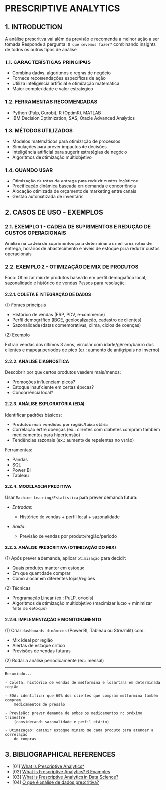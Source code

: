 # PRESCRIPTIVE ANALYTICS

## 1. INTRODUCTION

A análise prescritiva vai além da previsão e recomenda a melhor ação a ser tomada 
Responde à pergunta: `O que devemos fazer?` combinando insights de todos os outros tipos de análise

### 1.1. CARACTERÍSTICAS PRINCIPAIS

- Combina dados, algoritmos e regras de negócio
- Fornece recomendações específicas de ação
- Utiliza inteligência artificial e otimização matemática
- Maior complexidade e valor estratégico

### 1.2. FERRAMENTAS RECOMENDADAS

- Python (Pulp, Gurobi), R (OptimR), MATLAB
- IBM Decision Optimization, SAS, Oracle Advanced Analytics

### 1.3. MÉTODOS UTILIZADOS

- Modelos matemáticos para otimização de processos
- Simulações para prever impactos de decisões
- Inteligência artificial para sugerir estratégias de negócio
- Algoritmos de otimização multiobjetivo

### 1.4. QUANDO USAR

- Otimização de rotas de entrega para reduzir custos logísticos
- Precificação dinâmica baseada em demanda e concorrência
- Alocação otimizada de orçamento de marketing entre canais
- Gestão automatizada de inventário

## 2. CASOS DE USO - EXEMPLOS

### 2.1. EXEMPLO 1 - CADEIA DE SUPRIMENTOS E REDUÇÃO DE CUSTOS OPERACIONAIS

Análise na cadeia de suprimentos para determinar as melhores rotas de entrega, horários de abastecimento e níveis de
estoque para reduzir custos operacionais

### 2.2. EXEMPLO 2 - OTIMIZAÇÃO DE MIX DE PRODUTOS

Foco: Otimizar mix de produtos baseado em perfil demográfico local, sazonalidade e histórico de vendas
Passos para resolução:

#### 2.2.1. COLETA E INTEGRAÇÃO DE DADOS

(1) Fontes principais

- Histórico de vendas (ERP, PDV, e-commerce)
- Perfil demográfico (IBGE, geolocalização, cadastro de clientes)
- Sazonalidade (datas comemorativas, clima, ciclos de doenças)

(2) Exemplo

Extrair vendas dos últimos 3 anos, vincular com idade/gênero/bairro dos clientes e mapear períodos de pico
(ex.: aumento de antigripais no inverno)

#### 2.2.2. ANÁLISE DIAGNÓSTICA

Descobrir por que certos produtos vendem mais/menos:
    
- Promoções influenciam picos?
- Estoque insuficiente em certas épocas?
- Concorrência local? 

#### 2.2.3. ANÁLISE EXPLORATÓRIA (EDA)

Identificar padrões básicos:
- Produtos mais vendidos por região/faixa etária
- Correlação entre doenças (ex.: clientes com diabetes compram também medicamentos para hipertensão)
- Tendências sazonais (ex.: aumento de repelentes no verão)

Ferramentas:
- Pandas
- SQL
- Power BI
- Tableau

#### 2.2.4. MODELAGEM PREDITIVA

Usar `Machine Learning/Estatística` para prever demanda futura:

- *Entradas*:
    - Histórico de vendas + perfil local + sazonalidade

- *Saída*:
    - Previsão de vendas por produto/região/período

#### 2.2.5. ANÁLISE PRESCRITIVA (OTIMIZAÇÃO DO MIX)

(1) Após prever a demanda, aplicar `otimização` para decidir:

- Quais produtos manter em estoque
- Em que quantidade comprar
- Como alocar em diferentes lojas/regiões

(2) Técnicas

- Programação Linear (ex.: PuLP, ortools)
- Algoritmos de otimização multiobjetivo (maximizar lucro + minimizar falta de estoque)

#### 2.2.6. IMPLEMENTAÇÃO E MONITORAMENTO

(1) Criar `dashboards dinâmicos` (Power BI, Tableau ou Streamlit) com:

- Mix ideal por região
- Alertas de estoque crítico
- Previsões de vendas futuras

(2) Rodar a análise periodicamente (ex.: mensal)

----
```plaintext
Resumindo...

- Coleta: histórico de vendas de metformina e losartana em determinada região

- EDA: identificar que 60% dos clientes que compram metformina também compram 
    medicamentos de pressão
    
- Previsão: prever demanda de ambos os medicamentos no próximo trimestre 
    (considerando sazonalidade e perfil etário)

- Otimização: definir estoque mínimo de cada produto para atender à correlação 
    de compras
```

## 3. BIBLIOGRAPHICAL REFERENCES

- [01] [What is Prescriptive Analytics?](https://www.qlik.com/us/augmented-analytics/prescriptive-analytics#:~:text=Prescriptive%20analytics%20is%20the%20use,%E2%80%9CWhat%20should%20we%20do%3F%E2%80%9D)
- [02] [What Is Prescriptive Analytics? 6 Examples](https://online.hbs.edu/blog/post/prescriptive-analytics)
- [03] [What is Prescriptive Analytics in Data Science?](https://www.geeksforgeeks.org/data-science/what-is-prescriptive-analytics-in-data-science/)
- [04] [O que é análise de dados prescritiva?](https://www.ibm.com/br-pt/think/topics/prescriptive-analytics)